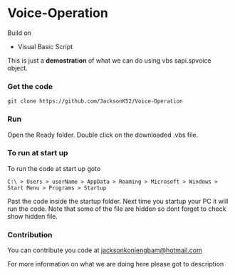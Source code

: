 # Voice-Operation

Build on

   - Visual Basic Script

This is just a <strong>demostration</strong> of what we can do using vbs sapi.spvoice object.


### Get the code
	
	git clone https://github.com/JacksonK52/Voice-Operation
	

### Run

   Open the Ready folder. Double click on the downloaded .vbs file.

### To run at start up

   To run the code at start up goto

    C:\ > Users > userName > AppData > Roaming > Microsoft > Windows > Start Menu > Programs > Startup
   
   Past the code inside the startup folder. Next time you startup your PC it will run the code.
   Note that some of the file are hidden so dont forget to check show hidden file.


### Contribution

   You can contribute you code at jacksonkonjengbam@hotmail.com


For more information on what we are doing here please got to description
